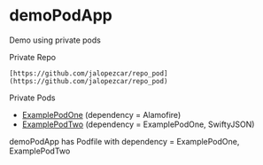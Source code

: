 # demoPodApp

Demo using private pods

Private Repo

	[https://github.com/jalopezcar/repo_pod](https://github.com/jalopezcar/repo_pod)
	
Private Pods
	
 * [ExamplePodOne](https://github.com/jalopezcar/examplePodOne.git) (dependency = Alamofire)
 * [ExamplePodTwo](https://github.com/jalopezcar/examplePodTwo.git) (dependency = ExamplePodOne, SwiftyJSON)
 
 
demoPodApp has Podfile with dependency = ExamplePodOne, ExamplePodTwo
	